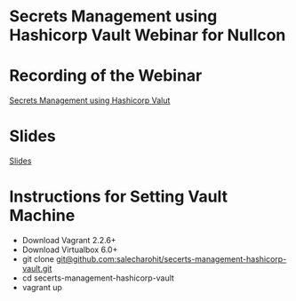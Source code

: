 # Secrets Management using Hashicorp Vault Webinar for Nullcon

# Recording of the Webinar
[Secrets Management using Hashicorp Valut](https://youtu.be/tEmadhKh-1A)

# Slides
[Slides](./Slides.pdf)

# Instructions for Setting Vault Machine

- Download Vagrant 2.2.6+
- Download Virtualbox 6.0+
- git clone [git@github.com:salecharohit/secerts-management-hashicorp-vault.git](git@github.com:salecharohit/secerts-management-hashicorp-vault.git)
- cd secerts-management-hashicorp-vault
- vagrant up
